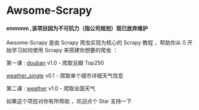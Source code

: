 # Awsome-Scrapy

#### emmmm ,该项目因为不可抗力（指公司规划）现已放弃维护  

Awsome-Scrapy 是由 Scrapy 爬虫实现为核心的 Scrapy 教程 ，帮助你从 0 开始学习如何使用 Scrapy 来搭建你想要的爬虫 ：

第一课 : [douban](./douban) v1.0 - 爬取豆瓣 Top250  

[weather_single](weather_single) v0.1 - 爬取单个城市详细天气信息

第二课 : [weather](weather) v1.0 - 爬取全国天气



如果这个项目对你有所帮助 ，欢迎点个 Star 支持一下





